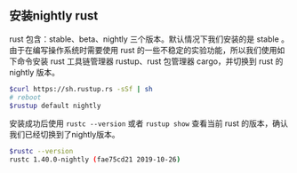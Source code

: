 ## 安装nightly rust

rust 包含：stable、beta、nightly 三个版本。默认情况下我们安装的是 stable 。由于在编写操作系统时需要使用 rust 的一些不稳定的实验功能，所以我们使用如下命令安装 rust 工具链管理器 rustup、rust 包管理器 cargo，并切换到 rust 的 nightly 版本。

```bash
$curl https://sh.rustup.rs -sSf | sh
# reboot
$rustup default nightly
```

安装成功后使用 ``rustc --version`` 或者 ``rustup show`` 查看当前 rust 的版本，确认我们已经切换到了nightly版本。

```bash
$rustc --version
rustc 1.40.0-nightly (fae75cd21 2019-10-26)
```

